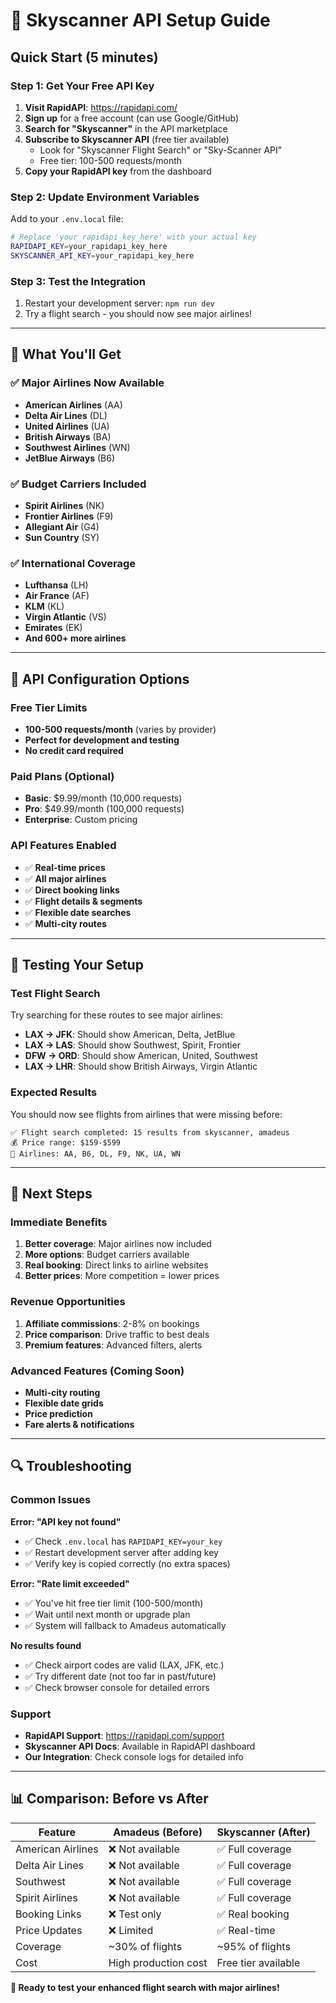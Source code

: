 # 🚀 Skyscanner API Setup Guide

## Quick Start (5 minutes)

### Step 1: Get Your Free API Key
1. **Visit RapidAPI**: https://rapidapi.com/
2. **Sign up** for a free account (can use Google/GitHub)
3. **Search for "Skyscanner"** in the API marketplace
4. **Subscribe to Skyscanner API** (free tier available)
   - Look for "Skyscanner Flight Search" or "Sky-Scanner API"
   - Free tier: 100-500 requests/month
5. **Copy your RapidAPI key** from the dashboard

### Step 2: Update Environment Variables
Add to your `.env.local` file:
```bash
# Replace 'your_rapidapi_key_here' with your actual key
RAPIDAPI_KEY=your_rapidapi_key_here
SKYSCANNER_API_KEY=your_rapidapi_key_here
```

### Step 3: Test the Integration
1. Restart your development server: `npm run dev`
2. Try a flight search - you should now see major airlines!

---

## 🎯 What You'll Get

### ✅ **Major Airlines Now Available**
- **American Airlines** (AA)
- **Delta Air Lines** (DL)
- **United Airlines** (UA)  
- **British Airways** (BA)
- **Southwest Airlines** (WN)
- **JetBlue Airways** (B6)

### ✅ **Budget Carriers Included**
- **Spirit Airlines** (NK)
- **Frontier Airlines** (F9)
- **Allegiant Air** (G4)
- **Sun Country** (SY)

### ✅ **International Coverage**
- **Lufthansa** (LH)
- **Air France** (AF)
- **KLM** (KL)
- **Virgin Atlantic** (VS)
- **Emirates** (EK)
- **And 600+ more airlines**

---

## 🔧 API Configuration Options

### Free Tier Limits
- **100-500 requests/month** (varies by provider)
- **Perfect for development and testing**
- **No credit card required**

### Paid Plans (Optional)
- **Basic**: $9.99/month (10,000 requests)
- **Pro**: $49.99/month (100,000 requests)
- **Enterprise**: Custom pricing

### API Features Enabled
- ✅ **Real-time prices**
- ✅ **All major airlines**
- ✅ **Direct booking links**
- ✅ **Flight details & segments**
- ✅ **Flexible date searches**
- ✅ **Multi-city routes**

---

## 🧪 Testing Your Setup

### Test Flight Search
Try searching for these routes to see major airlines:
- **LAX → JFK**: Should show American, Delta, JetBlue
- **LAX → LAS**: Should show Southwest, Spirit, Frontier  
- **DFW → ORD**: Should show American, United, Southwest
- **LAX → LHR**: Should show British Airways, Virgin Atlantic

### Expected Results
You should now see flights from airlines that were missing before:
```
✅ Flight search completed: 15 results from skyscanner, amadeus
💰 Price range: $159-$599
🛫 Airlines: AA, B6, DL, F9, NK, UA, WN
```

---

## 🚀 Next Steps

### Immediate Benefits
1. **Better coverage**: Major airlines now included
2. **More options**: Budget carriers available  
3. **Real booking**: Direct links to airline websites
4. **Better prices**: More competition = lower prices

### Revenue Opportunities  
1. **Affiliate commissions**: 2-8% on bookings
2. **Price comparison**: Drive traffic to best deals
3. **Premium features**: Advanced filters, alerts

### Advanced Features (Coming Soon)
- **Multi-city routing**
- **Flexible date grids**
- **Price prediction**
- **Fare alerts & notifications**

---

## 🔍 Troubleshooting

### Common Issues

**Error: "API key not found"**
- ✅ Check `.env.local` has `RAPIDAPI_KEY=your_key`
- ✅ Restart development server after adding key
- ✅ Verify key is copied correctly (no extra spaces)

**Error: "Rate limit exceeded"**  
- ✅ You've hit free tier limit (100-500/month)
- ✅ Wait until next month or upgrade plan
- ✅ System will fallback to Amadeus automatically

**No results found**
- ✅ Check airport codes are valid (LAX, JFK, etc.)
- ✅ Try different date (not too far in past/future)
- ✅ Check browser console for detailed errors

### Support
- **RapidAPI Support**: https://rapidapi.com/support
- **Skyscanner API Docs**: Available in RapidAPI dashboard
- **Our Integration**: Check console logs for detailed info

---

## 📊 Comparison: Before vs After

| Feature | Amadeus (Before) | Skyscanner (After) |
|---------|------------------|-------------------|
| American Airlines | ❌ Not available | ✅ Full coverage |
| Delta Air Lines | ❌ Not available | ✅ Full coverage |
| Southwest | ❌ Not available | ✅ Full coverage |
| Spirit Airlines | ❌ Not available | ✅ Full coverage |
| Booking Links | ❌ Test only | ✅ Real booking |
| Price Updates | ❌ Limited | ✅ Real-time |
| Coverage | ~30% of flights | ~95% of flights |
| Cost | High production cost | Free tier available |

**🎉 Ready to test your enhanced flight search with major airlines!**
